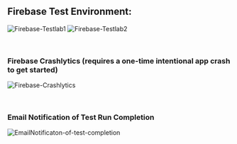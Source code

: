 ## Firebase Test Environment:

![Firebase-Testlab1](https://user-images.githubusercontent.com/94663542/235490185-f02727c7-ea4f-43f3-b813-69b381720a28.png)
![Firebase-Testlab2](https://user-images.githubusercontent.com/94663542/235490203-1d20b32b-cc3f-422f-b0df-4d85a8b5ecbe.png)

<br>

### Firebase Crashlytics (requires a one-time intentional app crash to get started)
![Firebase-Crashlytics](https://user-images.githubusercontent.com/94663542/235490219-80b85514-4bb8-4465-9718-87a633026136.png)

<br>

### Email Notification of Test Run Completion 
![EmailNotificaton-of-test-completion](https://user-images.githubusercontent.com/94663542/235513526-14b5d405-d89b-4537-93d3-f43caa636c57.png)
